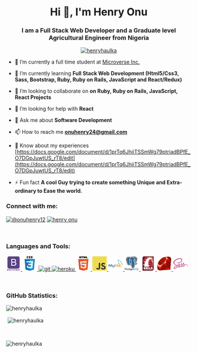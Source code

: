 <h1 align="center">Hi 👋, I'm Henry Onu</h1>
<h3 align="center">I am a Full Stack Web Developer and a Graduate level Agricultural Engineer from Nigeria</h3>

<p align="center"> <a href="https://github.com/ryo-ma/github-profile-trophy"><img src="https://github-profile-trophy.vercel.app/?username=henryhaulka" alt="henryhaulka" margin="10px" /></a> </p>

- 🔭 I’m currently a full time student at [Microverse Inc.](https://www.microverse.org/)

- 🌱 I’m currently learning **Full Stack Web Development (Html5/Css3, Sass, Bootstrap, Ruby, Ruby on Rails, JavaScript and React/Redux)**

- 👯 I’m looking to collaborate on **on Ruby, Ruby on Rails, JavaScript, React Projects**

- 🤝 I’m looking for help with **React**

- 💬 Ask me about **Software Development**

- 📫 How to reach me **onuhenry24@gmail.com**

- 📄 Know about my experiences [https://docs.google.com/document/d/1prTq6JhjiTSSmWg79ptriadBPfE_O7DGpJuwtUS_rT8/edit](https://docs.google.com/document/d/1prTq6JhjiTSSmWg79ptriadBPfE_O7DGpJuwtUS_rT8/edit)

- ⚡ Fun fact **A cool Guy trying to create something Unique and Extra-ordinary to Ease the world.**

<h3 align="left">Connect with me:</h3>
<p align="left">
<a href="https://twitter.com/@onuhenry12" target="blank"><img align="center" src="https://raw.githubusercontent.com/rahuldkjain/github-profile-readme-generator/master/src/images/icons/Social/twitter.svg" alt="@onuhenry12" height="30" width="40" /></a>
<a href="https://linkedin.com/in/henry onu" target="blank"><img align="center" src="https://raw.githubusercontent.com/rahuldkjain/github-profile-readme-generator/master/src/images/icons/Social/linked-in-alt.svg" alt="henry onu" height="30" width="40" /></a>
</p><br>

<h3 align="left">Languages and Tools:</h3>
<p align="left"> <a href="https://getbootstrap.com" target="_blank"> <img src="https://raw.githubusercontent.com/devicons/devicon/master/icons/bootstrap/bootstrap-plain-wordmark.svg" alt="bootstrap" width="40" height="40"/> </a> <a href="https://www.w3schools.com/css/" target="_blank"> <img src="https://raw.githubusercontent.com/devicons/devicon/master/icons/css3/css3-original-wordmark.svg" alt="css3" width="40" height="40"/> </a> <a href="https://git-scm.com/" target="_blank"> <img src="https://www.vectorlogo.zone/logos/git-scm/git-scm-icon.svg" alt="git" width="40" height="40"/> </a> <a href="https://heroku.com" target="_blank"> <img src="https://www.vectorlogo.zone/logos/heroku/heroku-icon.svg" alt="heroku" width="40" height="40"/> </a> <a href="https://www.w3.org/html/" target="_blank"> <img src="https://raw.githubusercontent.com/devicons/devicon/master/icons/html5/html5-original-wordmark.svg" alt="html5" width="40" height="40"/> </a> <a href="https://developer.mozilla.org/en-US/docs/Web/JavaScript" target="_blank"> <img src="https://raw.githubusercontent.com/devicons/devicon/master/icons/javascript/javascript-original.svg" alt="javascript" width="40" height="40"/> </a> <a href="https://www.mysql.com/" target="_blank"> <img src="https://raw.githubusercontent.com/devicons/devicon/master/icons/mysql/mysql-original-wordmark.svg" alt="mysql" width="40" height="40"/> </a> <a href="https://www.postgresql.org" target="_blank"> <img src="https://raw.githubusercontent.com/devicons/devicon/master/icons/postgresql/postgresql-original-wordmark.svg" alt="postgresql" width="40" height="40"/> </a> <a href="https://rubyonrails.org" target="_blank"> <img src="https://raw.githubusercontent.com/devicons/devicon/master/icons/rails/rails-original-wordmark.svg" alt="rails" width="40" height="40"/> </a> <a href="https://www.ruby-lang.org/en/" target="_blank"> <img src="https://raw.githubusercontent.com/devicons/devicon/master/icons/ruby/ruby-original.svg" alt="ruby" width="40" height="40"/> </a> <a href="https://sass-lang.com" target="_blank"> <img src="https://raw.githubusercontent.com/devicons/devicon/master/icons/sass/sass-original.svg" alt="sass" width="40" height="40"/> </a> </p></br>

<h3 align="left">GitHub Statistics:</h3>

<p><img align="left" src="https://github-readme-stats.vercel.app/api/top-langs?username=henryhaulka&show_icons=true&locale=en" alt="henryhaulka" /></p></br>

<p>&nbsp;<img align="center" src="https://github-readme-stats.vercel.app/api?username=henryhaulka&show_icons=true&theme=radical" alt="henryhaulka" /></p></br>

<p><img align="center" src="https://github-readme-streak-stats.herokuapp.com/?user=henryhaulka&theme=radical" alt="henryhaulka" /></p>
